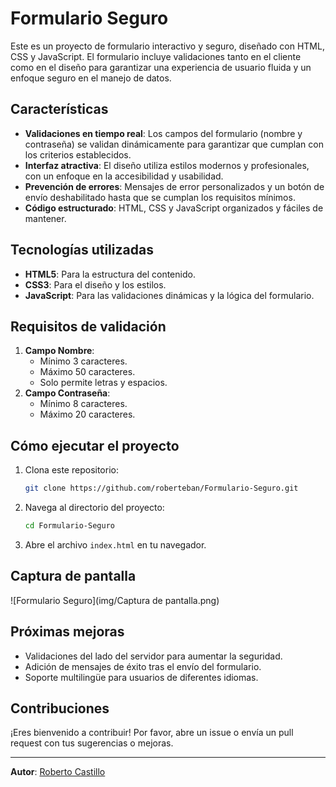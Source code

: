 
# Formulario Seguro

Este es un proyecto de formulario interactivo y seguro, diseñado con HTML, CSS y JavaScript. El formulario incluye validaciones tanto en el cliente como en el diseño para garantizar una experiencia de usuario fluida y un enfoque seguro en el manejo de datos.

## Características

- **Validaciones en tiempo real**: Los campos del formulario (nombre y contraseña) se validan dinámicamente para garantizar que cumplan con los criterios establecidos.
- **Interfaz atractiva**: El diseño utiliza estilos modernos y profesionales, con un enfoque en la accesibilidad y usabilidad.
- **Prevención de errores**: Mensajes de error personalizados y un botón de envío deshabilitado hasta que se cumplan los requisitos mínimos.
- **Código estructurado**: HTML, CSS y JavaScript organizados y fáciles de mantener.

## Tecnologías utilizadas

- **HTML5**: Para la estructura del contenido.
- **CSS3**: Para el diseño y los estilos.
- **JavaScript**: Para las validaciones dinámicas y la lógica del formulario.

## Requisitos de validación

1. **Campo Nombre**:
   - Mínimo 3 caracteres.
   - Máximo 50 caracteres.
   - Solo permite letras y espacios.
2. **Campo Contraseña**:
   - Mínimo 8 caracteres.
   - Máximo 20 caracteres.

## Cómo ejecutar el proyecto

1. Clona este repositorio:
   ```bash
   git clone https://github.com/roberteban/Formulario-Seguro.git
   ```
2. Navega al directorio del proyecto:
   ```bash
   cd Formulario-Seguro
   ```
3. Abre el archivo `index.html` en tu navegador.

## Captura de pantalla

![Formulario Seguro](img/Captura de pantalla.png)

## Próximas mejoras

- Validaciones del lado del servidor para aumentar la seguridad.
- Adición de mensajes de éxito tras el envío del formulario.
- Soporte multilingüe para usuarios de diferentes idiomas.

## Contribuciones

¡Eres bienvenido a contribuir! Por favor, abre un issue o envía un pull request con tus sugerencias o mejoras.

---

**Autor**: [Roberto Castillo](https://github.com/roberteban)  
